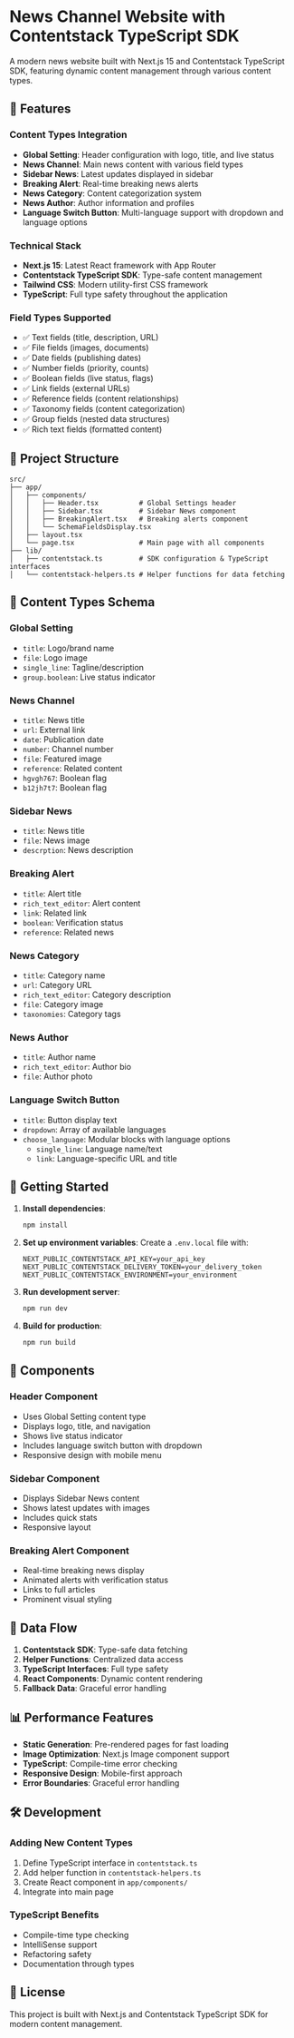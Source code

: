 # News Channel Website with Contentstack TypeScript SDK

A modern news website built with Next.js 15 and Contentstack TypeScript SDK, featuring dynamic content management through various content types.

## 🚀 Features

### Content Types Integration
- **Global Setting**: Header configuration with logo, title, and live status
- **News Channel**: Main news content with various field types
- **Sidebar News**: Latest updates displayed in sidebar
- **Breaking Alert**: Real-time breaking news alerts
- **News Category**: Content categorization system
- **News Author**: Author information and profiles
- **Language Switch Button**: Multi-language support with dropdown and language options

### Technical Stack
- **Next.js 15**: Latest React framework with App Router
- **Contentstack TypeScript SDK**: Type-safe content management
- **Tailwind CSS**: Modern utility-first CSS framework
- **TypeScript**: Full type safety throughout the application

### Field Types Supported
- ✅ Text fields (title, description, URL)
- ✅ File fields (images, documents)
- ✅ Date fields (publishing dates)
- ✅ Number fields (priority, counts)
- ✅ Boolean fields (live status, flags)
- ✅ Link fields (external URLs)
- ✅ Reference fields (content relationships)
- ✅ Taxonomy fields (content categorization)
- ✅ Group fields (nested data structures)
- ✅ Rich text fields (formatted content)

## 📁 Project Structure

```
src/
├── app/
│   ├── components/
│   │   ├── Header.tsx          # Global Settings header
│   │   ├── Sidebar.tsx         # Sidebar News component
│   │   ├── BreakingAlert.tsx   # Breaking alerts component
│   │   └── SchemaFieldsDisplay.tsx
│   ├── layout.tsx
│   └── page.tsx                # Main page with all components
├── lib/
│   ├── contentstack.ts         # SDK configuration & TypeScript interfaces
│   └── contentstack-helpers.ts # Helper functions for data fetching
```

## 🔧 Content Types Schema

### Global Setting
- `title`: Logo/brand name
- `file`: Logo image
- `single_line`: Tagline/description
- `group.boolean`: Live status indicator

### News Channel
- `title`: News title
- `url`: External link
- `date`: Publication date
- `number`: Channel number
- `file`: Featured image
- `reference`: Related content
- `hgvgh767`: Boolean flag
- `b12jh7t7`: Boolean flag

### Sidebar News
- `title`: News title
- `file`: News image
- `descrption`: News description

### Breaking Alert
- `title`: Alert title
- `rich_text_editor`: Alert content
- `link`: Related link
- `boolean`: Verification status
- `reference`: Related news

### News Category
- `title`: Category name
- `url`: Category URL
- `rich_text_editor`: Category description
- `file`: Category image
- `taxonomies`: Category tags

### News Author
- `title`: Author name
- `rich_text_editor`: Author bio
- `file`: Author photo

### Language Switch Button
- `title`: Button display text
- `dropdown`: Array of available languages
- `choose_language`: Modular blocks with language options
  - `single_line`: Language name/text
  - `link`: Language-specific URL and title

## 🚀 Getting Started

1. **Install dependencies**:
   ```bash
   npm install
   ```

2. **Set up environment variables**:
   Create a `.env.local` file with:
   ```
   NEXT_PUBLIC_CONTENTSTACK_API_KEY=your_api_key
   NEXT_PUBLIC_CONTENTSTACK_DELIVERY_TOKEN=your_delivery_token
   NEXT_PUBLIC_CONTENTSTACK_ENVIRONMENT=your_environment
   ```

3. **Run development server**:
   ```bash
   npm run dev
   ```

4. **Build for production**:
   ```bash
   npm run build
   ```

## 🎨 Components

### Header Component
- Uses Global Setting content type
- Displays logo, title, and navigation
- Shows live status indicator
- Includes language switch button with dropdown
- Responsive design with mobile menu

### Sidebar Component
- Displays Sidebar News content
- Shows latest updates with images
- Includes quick stats
- Responsive layout

### Breaking Alert Component
- Real-time breaking news display
- Animated alerts with verification status
- Links to full articles
- Prominent visual styling

## 🔄 Data Flow

1. **Contentstack SDK**: Type-safe data fetching
2. **Helper Functions**: Centralized data access
3. **TypeScript Interfaces**: Full type safety
4. **React Components**: Dynamic content rendering
5. **Fallback Data**: Graceful error handling

## 📊 Performance Features

- **Static Generation**: Pre-rendered pages for fast loading
- **Image Optimization**: Next.js Image component support
- **TypeScript**: Compile-time error checking
- **Responsive Design**: Mobile-first approach
- **Error Boundaries**: Graceful error handling

## 🛠️ Development

### Adding New Content Types
1. Define TypeScript interface in `contentstack.ts`
2. Add helper function in `contentstack-helpers.ts`
3. Create React component in `app/components/`
4. Integrate into main page

### TypeScript Benefits
- Compile-time type checking
- IntelliSense support
- Refactoring safety
- Documentation through types

## 📝 License

This project is built with Next.js and Contentstack TypeScript SDK for modern content management.

